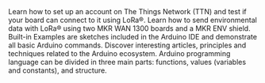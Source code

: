 <EssentialsColumn title="Tutorials for MKR WAN 1300">
<EssentialElement title="Connecting MKR WAN 1300 to The Things Network (TTN)" type="tutorial" link="/tutorials/mkr-wan-1300/the-things-network">
    Learn how to set up an account on The Things Network (TTN) and test if your board can connect to it using LoRa®.
  </EssentialElement>

<EssentialElement title="LoRa® sensor data with MKR WAN 1300" type="tutorial" link="/tutorials/mkr-wan-1300/lora-sensor-data">
    Learn how to send environmental data with LoRa® using two MKR WAN 1300 boards and a MKR ENV shield.
  </EssentialElement>
</EssentialsColumn>

<EssentialsColumn title="Arduino Basics">
  <EssentialElement title="Built-in Examples" type="tutorial" link="/built-in-examples/">
    Built-in Examples are sketches included in the Arduino IDE and demonstrate all basic Arduino commands. 
  </EssentialElement>
  <EssentialElement title="Learn" type="resource" link="/learn">
    Discover interesting articles, principles and techniques related to the Arduino ecosystem.
  </EssentialElement>
  <EssentialElement title="Language References" type="resource" link="https://www.arduino.cc/reference/en/">
  Arduino programming language can be divided in three main parts: functions, values (variables and constants), and structure.
  </EssentialElement>
</EssentialsColumn>